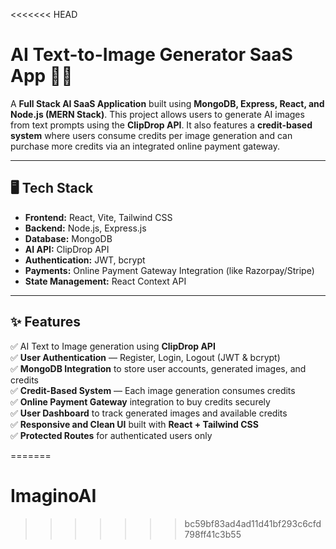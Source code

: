 <<<<<<< HEAD
# AI Text-to-Image Generator SaaS App 🚀🎨

A **Full Stack AI SaaS Application** built using **MongoDB, Express, React, and Node.js (MERN Stack)**. This project allows users to generate AI images from text prompts using the **ClipDrop API**. It also features a **credit-based system** where users consume credits per image generation and can purchase more credits via an integrated online payment gateway.

---

## 🖥️ Tech Stack

- **Frontend:** React, Vite, Tailwind CSS
- **Backend:** Node.js, Express.js
- **Database:** MongoDB
- **AI API:** ClipDrop API
- **Authentication:** JWT, bcrypt
- **Payments:** Online Payment Gateway Integration (like Razorpay/Stripe)
- **State Management:** React Context API

---

## ✨ Features

✅ AI Text to Image generation using **ClipDrop API**  
✅ **User Authentication** — Register, Login, Logout (JWT & bcrypt)  
✅ **MongoDB Integration** to store user accounts, generated images, and credits  
✅ **Credit-Based System** — Each image generation consumes credits  
✅ **Online Payment Gateway** integration to buy credits securely  
✅ **User Dashboard** to track generated images and available credits  
✅ **Responsive and Clean UI** built with **React + Tailwind CSS**  
✅ **Protected Routes** for authenticated users only  



=======
# ImaginoAI
>>>>>>> bc59bf83ad4ad11d41bf293c6cfd798ff41c3b55
